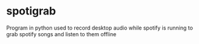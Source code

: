 # spotigrab
Program in python used to record desktop audio while spotify is running to grab spotify songs and listen to them offline
